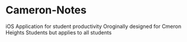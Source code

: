 # Cameron-Notes
iOS Application for student productivity
Oroginally designed for Cmeron Heights Students but applies to all students

